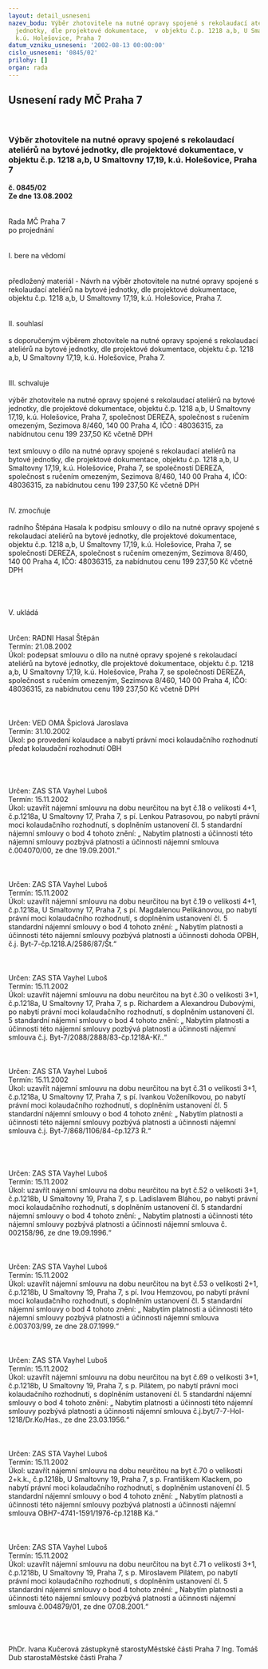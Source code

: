 ```yaml
---
layout: detail_usneseni
nazev_bodu: Výběr zhotovitele na nutné opravy spojené s rekolaudací ateliérů na bytové
  jednotky, dle projektové dokumentace,  v objektu č.p. 1218 a,b, U Smaltovny 17,19,
  k.ú. Holešovice, Praha 7
datum_vzniku_usneseni: '2002-08-13 00:00:00'
cislo_usneseni: '0845/02'
prilohy: []
organ: rada
---
```

<div id="ucUsn_pList" class="usn">
	<span><h2>Usnesení rady MČ Praha 7 </h2>
<br></span><div class="standBody">
<span><h3>Výběr zhotovitele na nutné opravy spojené s rekolaudací ateliérů na bytové jednotky, dle projektové dokumentace,  v objektu č.p. 1218 a,b, U Smaltovny 17,19, k.ú. Holešovice, Praha 7</h3></span><div class="center">
		<strong>č. 0845/02</strong><br>
	</div>
<div class="center">
		<strong>Ze dne 13.08.2002</strong><br><br>
	</div>
<br>Rada MČ Praha 7<br>po projednání<br><br><br>I.	bere na vědomí<br><br> <br>předložený materiál - Návrh na výběr zhotovitele na nutné opravy spojené s rekolaudací ateliérů na bytové jednotky, dle projektové dokumentace, objektu č.p. 1218 a,b, U Smaltovny 17,19, k.ú. Holešovice, Praha 7.<br><br><br>II.	souhlasí <br><br>s doporučeným výběrem zhotovitele na nutné opravy spojené s rekolaudací ateliérů na bytové jednotky, dle projektové dokumentace, objektu č.p. 1218 a,b, U Smaltovny 17,19, k.ú. Holešovice, Praha 7.<br><br><br>III.	schvaluje<br><br>výběr  zhotovitele na nutné opravy spojené s rekolaudací ateliérů na bytové jednotky, dle projektové dokumentace, objektu č.p. 1218 a,b, U Smaltovny 17,19, k.ú. Holešovice, Praha 7, společnost DEREZA, společnost s ručením omezeným, Sezimova 8/460, 140 00 Praha 4, IČO : 48036315, za nabídnutou cenu 199 237,50 Kč včetně DPH   <br><br>text smlouvy o dílo na nutné opravy spojené s rekolaudací ateliérů na bytové jednotky, dle projektové dokumentace, objektu č.p. 1218 a,b, U Smaltovny 17,19, k.ú. Holešovice, Praha 7, se společností DEREZA, společnost s ručením omezeným, Sezimova 8/460, 140 00 Praha 4, IČO: 48036315, za nabídnutou cenu 199 237,50  Kč  včetně DPH<br><br><br>IV.	zmocňuje <br><br>radního Štěpána Hasala k podpisu smlouvy o dílo na nutné opravy spojené s rekolaudací ateliérů na bytové jednotky, dle projektové dokumentace, objektu č.p. 1218 a,b, U Smaltovny 17,19, k.ú. Holešovice, Praha 7, se společností DEREZA, společnost s ručením omezeným, Sezimova 8/460, 140 00 Praha 4, IČO: 48036315, za nabídnutou cenu 199 237,50  Kč  včetně DPH<br><br><br><br><br>V.   ukládá <br><br> <br>Určen:	RADNI Hasal Štěpán<br>Termín: 21.08.2002<br>Úkol:	podepsat  smlouvu o dílo na nutné opravy spojené s rekolaudací ateliérů na bytové jednotky, dle projektové dokumentace, objektu č.p. 1218 a,b, U Smaltovny 17,19, k.ú. Holešovice, Praha 7, se společností DEREZA, společnost s ručením omezeným, Sezimova 8/460, 140 00 Praha 4, IČO: 48036315, za nabídnutou cenu 199 237,50  Kč  včetně DPH<br><br> <br><br>Určen:	VED OMA Špiclová Jaroslava<br>Termín: 31.10.2002<br>Úkol:	po provedení kolaudace a nabytí právní moci kolaudačního rozhodnutí předat kolaudační rozhodnutí OBH<br> <br><br> <br> <br>Určen:	ZAS STA Vayhel Luboš<br>Termín: 15.11.2002<br>Úkol:	uzavřít nájemní smlouvu na dobu neurčitou na byt č.18 o velikosti 4+1, č.p.1218a, U Smaltovny 17, Praha 7, s pí. Lenkou Patrasovou, po nabytí právní moci kolaudačního rozhodnutí, s doplněním ustanovení čl. 5 standardní nájemní smlouvy o bod 4 tohoto znění: „ Nabytím platnosti a účinnosti této nájemní smlouvy pozbývá platnosti a účinnosti nájemní smlouva č.004070/00, ze dne 19.09.2001.“<br> <br><br> <br>Určen:	ZAS STA Vayhel Luboš<br>Termín: 15.11.2002<br>Úkol:	uzavřít nájemní smlouvu na dobu neurčitou na byt č.19 o velikosti 4+1, č.p.1218a, U Smaltovny 17, Praha 7, s pí. Magdalenou Pelikánovou, po nabytí právní moci kolaudačního rozhodnutí, s doplněním ustanovení čl. 5 standardní nájemní smlouvy o bod 4 tohoto znění: „ Nabytím platnosti a účinnosti této nájemní smlouvy pozbývá platnosti   a účinnosti dohoda OPBH, č.j. Byt-7-čp.1218.A/2586/87/Št.“<br> <br><br> <br>Určen:	ZAS STA Vayhel Luboš<br>Termín: 15.11.2002<br>Úkol:	uzavřít nájemní smlouvu na dobu neurčitou na byt č.30 o velikosti 3+1, č.p.1218a, U Smaltovny 17, Praha 7, s p. Richardem a Alexandrou Dubovými, po nabytí právní moci kolaudačního rozhodnutí, s doplněním ustanovení čl. 5 standardní nájemní smlouvy o bod 4 tohoto znění: „ Nabytím platnosti a účinnosti této nájemní smlouvy pozbývá platnosti a účinnosti nájemní smlouva č.j. Byt-7/2088/2888/83-čp.1218A-Kř..“<br> <br><br> <br>Určen:	ZAS STA Vayhel Luboš<br>Termín: 15.11.2002<br>Úkol:	uzavřít nájemní smlouvu na dobu neurčitou na byt č.31 o velikosti 3+1, č.p.1218a, U Smaltovny 17, Praha 7, s pí. Ivankou Voženílkovou, po nabytí právní moci kolaudačního rozhodnutí, s doplněním ustanovení čl. 5 standardní nájemní smlouvy o bod 4 tohoto znění: „ Nabytím platnosti a účinnosti této nájemní smlouvy pozbývá platnosti a účinnosti nájemní smlouva č.j. Byt-7/868/1106/84-čp.1273 R.“<br> <br><br><br> <br>Určen:	ZAS STA Vayhel Luboš<br>Termín: 15.11.2002<br>Úkol:	uzavřít nájemní smlouvu na dobu neurčitou na byt č.52 o velikosti 3+1, č.p.1218b, U Smaltovny 19, Praha 7, s p. Ladislavem Bláhou, po nabytí právní moci kolaudačního rozhodnutí, s doplněním ustanovení čl. 5 standardní nájemní smlouvy o bod 4 tohoto znění: „ Nabytím platnosti a účinnosti této nájemní smlouvy pozbývá platnosti a účinnosti nájemní smlouva č. 002158/96, ze dne 19.09.1996.“<br> <br><br> <br>Určen:	ZAS STA Vayhel Luboš<br>Termín: 15.11.2002<br>Úkol:	uzavřít nájemní smlouvu na dobu neurčitou na byt č.53 o velikosti 2+1, č.p.1218b, U Smaltovny 19, Praha 7, s pí. Ivou Hemzovou, po nabytí právní moci kolaudačního rozhodnutí, s doplněním ustanovení čl. 5 standardní nájemní smlouvy o bod 4 tohoto znění: „ Nabytím platnosti a účinnosti této nájemní smlouvy pozbývá platnosti a účinnosti nájemní smlouva č.003703/99, ze dne 28.07.1999.“<br> <br><br> <br>Určen:	ZAS STA Vayhel Luboš<br>Termín: 15.11.2002<br>Úkol:	uzavřít nájemní smlouvu na dobu neurčitou na byt č.69 o velikosti 3+1, č.p.1218b, U Smaltovny 19, Praha 7, s p. Pilátem, po nabytí právní moci kolaudačního rozhodnutí, s doplněním ustanovení čl. 5 standardní nájemní smlouvy o bod 4 tohoto znění: „ Nabytím platnosti a účinnosti této nájemní smlouvy pozbývá platnosti a účinnosti nájemní smlouva č.j.byt/7-7-Hol-1218/Dr.Ko/Has., ze dne 23.03.1956.“<br> <br><br> <br>Určen:	ZAS STA Vayhel Luboš<br>Termín: 15.11.2002<br>Úkol:	uzavřít nájemní smlouvu na dobu neurčitou na byt č.70 o velikosti 2+k.k., č.p.1218b, U Smaltovny 19, Praha 7, s p. Františkem Klackem, po nabytí právní moci kolaudačního rozhodnutí, s doplněním ustanovení čl. 5 standardní nájemní smlouvy o bod 4 tohoto znění: „ Nabytím platnosti a účinnosti této nájemní smlouvy pozbývá platnosti a účinnosti nájemní smlouva OBH7-4741-1591/1976-čp.1218B Ká.“<br> <br><br> <br>Určen:	ZAS STA Vayhel Luboš<br>Termín: 15.11.2002<br>Úkol:	uzavřít nájemní smlouvu na dobu neurčitou na byt č.71 o velikosti 3+1, č.p.1218b, U Smaltovny 19, Praha 7, s p. Miroslavem Pilátem, po nabytí právní moci kolaudačního rozhodnutí, s doplněním ustanovení čl. 5 standardní nájemní smlouvy o bod 4 tohoto znění: „ Nabytím platnosti a účinnosti této nájemní smlouvy pozbývá platnosti a účinnosti nájemní smlouva č.004879/01, ze dne 07.08.2001.“<br> <br><br> <br>	<br>PhDr. Ivana Kučerová zástupkyně starostyMěstské části Praha 7	Ing. Tomáš Dub starostaMěstské části Praha 7<br>	<br><br>
</div>
</div>